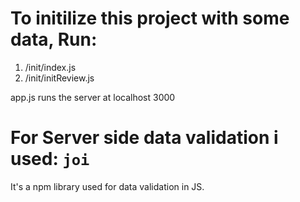 # To initilize this project with some data, Run:
1. /init/index.js
2. /init/initReview.js


app.js runs the server at localhost 3000

# For Server side data validation i used: `joi`
It's a npm library used for data validation in JS. 